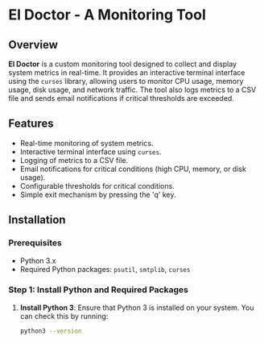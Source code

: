 # El Doctor - A Monitoring Tool

## Overview

**El Doctor** is a custom monitoring tool designed to collect and display system metrics in real-time. It provides an interactive terminal interface using the `curses` library, allowing users to monitor CPU usage, memory usage, disk usage, and network traffic. The tool also logs metrics to a CSV file and sends email notifications if critical thresholds are exceeded.

## Features

- Real-time monitoring of system metrics.
- Interactive terminal interface using `curses`.
- Logging of metrics to a CSV file.
- Email notifications for critical conditions (high CPU, memory, or disk usage).
- Configurable thresholds for critical conditions.
- Simple exit mechanism by pressing the 'q' key.

## Installation

### Prerequisites

- Python 3.x
- Required Python packages: `psutil`, `smtplib`, `curses`

### Step 1: Install Python and Required Packages

1. **Install Python 3**: Ensure that Python 3 is installed on your system. You can check this by running:

   ```bash
   python3 --version
